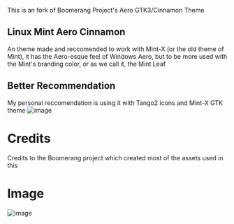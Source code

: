 This is an fork of Boomerang Project's Aero GTK3/Cinnamon Theme

## Linux Mint Aero Cinnamon
An theme made and reccomended to work with Mint-X (or the old theme of Mint), it has the Aero-esque feel of Windows Aero, but to be more used with the Mint's branding color, or as we call it, the Mint Leaf

## Better Recommendation
My personal reccomendation is using it with Tango2 icons and Mint-X GTK theme
![image](https://github.com/user-attachments/assets/24323760-8b21-4d5f-b904-d5218ef0b43b)


# Credits
Credits to the Boomerang project which created most of the assets used in this

# Image
![image](https://github.com/user-attachments/assets/7a14852a-e97b-47f8-b1b0-e66a2db33ba4)


